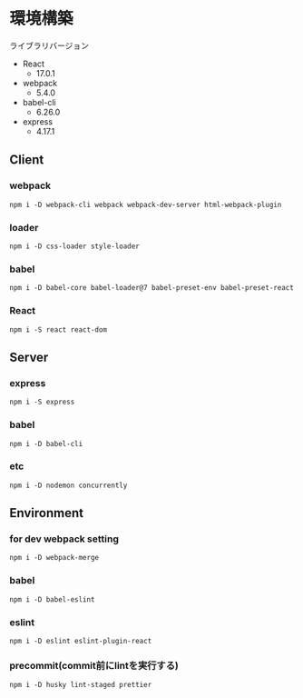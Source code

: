 # 環境構築
ライブラリバージョン
- React
  - 17.0.1
- webpack
  - 5.4.0
- babel-cli
  - 6.26.0
- express
  - 4.17.1

## Client

### webpack
`npm i -D webpack-cli webpack webpack-dev-server html-webpack-plugin`

### loader
`npm i -D css-loader style-loader`

### babel
`npm i -D babel-core babel-loader@7 babel-preset-env babel-preset-react`

### React
`npm i -S react react-dom`

## Server

### express
`npm i -S express`

### babel
`npm i -D babel-cli`

### etc
`npm i -D nodemon concurrently`


## Environment
### for dev webpack setting
`npm i -D webpack-merge`

### babel
`npm i -D babel-eslint`

### eslint
`npm i -D eslint eslint-plugin-react`

### precommit(commit前にlintを実行する)
`npm i -D husky lint-staged prettier`
